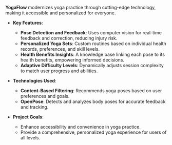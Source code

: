 **YogaFlow** modernizes yoga practice through cutting-edge technology, making it accessible and personalized for everyone.

- **Key Features**:
  - **Pose Detection and Feedback**: Uses computer vision for real-time feedback and correction, reducing injury risk.
  - **Personalized Yoga Sets**: Custom routines based on individual health records, preferences, and skill levels.
  - **Health Benefits Insights**: A knowledge base linking each pose to its health benefits, empowering informed decisions.
  - **Adaptive Difficulty Levels**: Dynamically adjusts session complexity to match user progress and abilities.
    
- **Technologies Used**:
  - **Content-Based Filtering**: Recommends yoga poses based on user preferences and goals.
  - **OpenPose**: Detects and analyzes body poses for accurate feedback and tracking.
    
- **Project Goals**:
  - Enhance accessibility and convenience in yoga practice.
  - Provide a comprehensive, personalized yoga experience for users of all levels.
